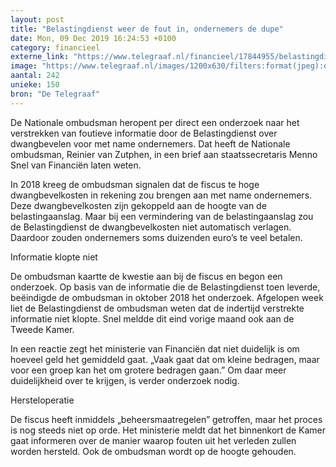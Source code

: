 ```yaml
---
layout: post
title: "Belastingdienst weer de fout in, ondernemers de dupe"
date: Mon, 09 Dec 2019 16:24:53 +0100
category: financieel
externe_link: "https://www.telegraaf.nl/financieel/17844955/belastingdienst-weer-de-fout-in-ondernemers-de-dupe"
image: "https://www.telegraaf.nl/images/1200x630/filters:format(jpeg):quality(80)/cdn-kiosk-api.telegraaf.nl/0cabebc2-1a98-11ea-9d91-0255c322e81b.jpg"
aantal: 242
unieke: 150
bron: "De Telegraaf"
---
```


<p class="intro">De Nationale ombudsman heropent per direct een onderzoek naar het verstrekken van foutieve informatie door de Belastingdienst over dwangbevelen voor met name ondernemers. Dat heeft de Nationale ombudsman, Reinier van Zutphen, in een brief aan staatssecretaris Menno Snel van Financiën laten weten.</p> <p>In 2018 kreeg de ombudsman signalen dat de fiscus te hoge dwangbevelkosten in rekening zou brengen aan met name ondernemers. Deze dwangbevelkosten zijn gekoppeld aan de hoogte van de belastingaanslag. Maar bij een vermindering van de belastingaanslag zou de Belastingdienst de dwangbevelkosten niet automatisch verlagen. Daardoor zouden ondernemers soms duizenden euro’s te veel betalen.</p><p>Informatie klopte niet</p><p>De ombudsman kaartte de kwestie aan bij de fiscus en begon een onderzoek. Op basis van de informatie die de Belastingdienst toen leverde, beëindigde de ombudsman in oktober 2018 het onderzoek. Afgelopen week liet de Belastingdienst de ombudsman weten dat de indertijd verstrekte informatie niet klopte. Snel meldde dit eind vorige maand ook aan de Tweede Kamer.</p><p>In een reactie zegt het ministerie van Financiën dat niet duidelijk is om hoeveel geld het gemiddeld gaat. „Vaak gaat dat om kleine bedragen, maar voor een groep kan het om grotere bedragen gaan.” Om daar meer duidelijkheid over te krijgen, is verder onderzoek nodig.</p><p>Hersteloperatie</p><p>De fiscus heeft inmiddels „beheersmaatregelen” getroffen, maar het proces is nog steeds niet op orde. Het ministerie meldt dat het binnenkort de Kamer gaat informeren over de manier waarop fouten uit het verleden zullen worden hersteld. Ook de ombudsman wordt op de hoogte gehouden.</p>
